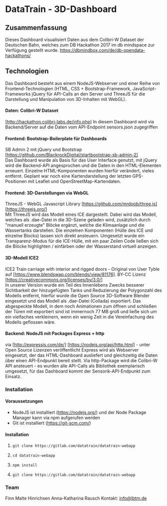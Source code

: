 # DataTrain - 3D-Dashboard

## Zusammenfassung

Dieses Dashboard visualisiert Daten aus dem Colibri-W Dataset der Deutschen Bahn, welches zum DB Hackathon 2017 im db mindspace zur Verfügung gestellt wurde. https://dbmindbox.com/de/db-opendata-hackathons/

## Technologien

Das Dashboard besteht aus einem NodeJS-Webserver und einer Reihe von Frontend-Technologien (HTML, CSS + Bootstrap-Framework, JavaScript-Frameworks jQuery für API-Calls an den Server und ThreeJS für die Darstellung und Manipulation von 3D-Inhalten mit WebGL).

#### Daten: Colibri-W Dataset
[http://hackathon.colibri-labs.de/info.php]
In diesem Dashboard wird via Backend/Server auf die Daten vom API-Endpoint sensors.json zugegriffen

#### Frontend: Bootstrap-Boilerplate für Dashboards
SB Admin 2 mit jQuery und Bootstrap [https://github.com/BlackrockDigital/startbootstrap-sb-admin-2]  
Das Dashboard wurde als Basis für das User Interface genutzt, mit jQuery wird die Backend-API angesprochen und die Daten in den HTML-Elementen erneuert. Einzelne HTML-Komponenten wurden hierfür verändert, vieles entfernt. Geplant war noch eine Kartendarstellung der letzten GPS-Positionen mit Leaflet und OpenStreetMap-Kartendaten.

#### Frontend: 3D-Darstellungen via WebGL
ThreeJS - WebGL Javascript Library [https://github.com/mrdoob/three.js] [https://threejs.org/]  
Mit ThreeJS wird das Modell eines ICE dargestellt. Dabei wird das Modell, welches als .dae-Datei in die 3D-Szene geladen wird, zusätzlich durch "manuell erzeugte" Blöcke ergänzt, welche die Klimaanlage und die Wassertanks darstellen. Die einzelnen Komponenten (Hülle des ICE und einzelne Blocks) lassen sich direkt ansteuern. Umgesetzt wurde ein Transparenz-Modus für die ICE-Hülle, mit ein paar Zeilen Code ließen sich die Blöcke highlighten / einfärben oder der Wasserstand virtuell anzeigen.

#### 3D-Modell ICE2
ICE2 Train carriage with interior and rigged doors - Original von User Tyble auf [https://www.blendswap.com/blends/view/81176]. BY-CC Lizenz [https://creativecommons.org/licenses/by/3.0/]  
In unserer Version wurde ein Teil des Innenlebens Zwecks besserer Sichtbarkeit der hinzugefügten Tanks und Reduzierung der Polygonzahl des Modells entfernt, hierfür wurde die Open Source 3D-Software Blender eingesetzt und das Modell als .dae-Datei (Collada) exportiert. Das abgespeckte Modell, in dem noch Animationen zum öffnen und schließen der Türen mit exportiert sind ist immernoch 77 MB groß und ließe sich um ein vielfaches verkleinern, wenn ein wenig Zeit in die Vereinfachung des Modells geflossen wäre.

#### Backend: NodeJS mit Packages Express + http
via [http://expressjs.com/de/] [https://nodejs.org/api/http.html] - unter Open Source Lizenzen veröffentlicht
Express wird als Webserver eingesetzt, der das HTML-Dashboard ausliefert und gleichzeitig die Daten über einen API-Endpunkt bereit stellt. Via http-Package wird die Colibri-W API ansteuert - es wurden alle API-Calls als Bibliothek exemplarisch umgesetzt, für das Dashboard kommt der Sensorik-API-Endpunkt zum Einsatz.


### Installation

#### Voraussetzungen

* NodeJS ist installiert (https://nodejs.org/) und der Node Package Manager kann via npm aufgerufen werden
* Git ist installiert (https://git-scm.com/)

#### Installation

1. `git clone https://gitlab.com/datatrain/datatrain-webapp`

2. `cd datatrain-webapp`

3. `npm install`

4. `git clone https://gitlab.com/datatrain/datatrain-webapp`

### Team

 Finn Malte Hinrichsen
 Anna-Katharina Rausch
 Kontakt: info@lbtm.de

